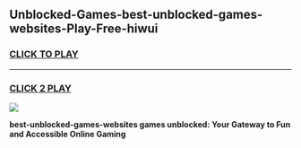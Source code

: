 
## Unblocked-Games-best-unblocked-games-websites-Play-Free-hiwui
<h3>
<a href="https://premium76.site?title=best-unblocked-games-websites&ref=20M">CLICK TO PLAY</a></h3>
<hr>

<h3>
<a href="https://premium76.site?title=best-unblocked-games-websites&ref=20M">CLICK 2 PLAY</a>
  
</h3>

<a href="https://premium76.site?title=best-unblocked-games-websites&ref=19M"><img src="https://clearcache.store/games.png"></a>


**best-unblocked-games-websites games unblocked: Your Gateway to Fun and Accessible Online Gaming**
